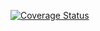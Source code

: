 <a href='https://coveralls.io/github/fga-gpp-mds/2018.1_Gerencia_mais?branch=is64_Integrar_Frontend_e_Backend'><img src='https://coveralls.io/repos/github/fga-gpp-mds/2018.1_Gerencia_mais/badge.svg?branch=is64_Integrar_Frontend_e_Backend' alt='Coverage Status' /></a>
